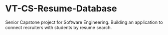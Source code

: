 # VT-CS-Resume-Database
Senior Capstone project for Software Engineering. Building an application to connect recruiters with students by resume search.
